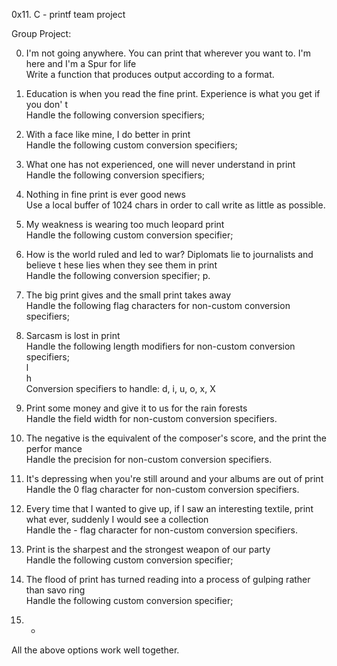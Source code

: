 0x11. C - printf team project

Group Project:                                                                      
                                                                                    
0. I'm not going anywhere. You can print that wherever you want to. I'm here and I'm
 a Spur for life                                                                    
Write a function that produces output according to a format.                        
                                                                                    
                                                                                    
1. Education is when you read the fine print. Experience is what you get if you don'
t                                                                                   
Handle the following conversion specifiers;

2. With a face like mine, I do better in print                                      
Handle the following custom conversion specifiers;                                  
                                                                                    
3. What one has not experienced, one will never understand in print                 
Handle the following conversion specifiers;                                         
                                                                                    
4. Nothing in fine print is ever good news                                          
Use a local buffer of 1024 chars in order to call write as little as possible.      
                                                                                    
5. My weakness is wearing too much leopard print                                    
Handle the following custom conversion specifier;                                   
                                                                                    
6. How is the world ruled and led to war? Diplomats lie to journalists and believe t
hese lies when they see them in print                                               
Handle the following conversion specifier; p.                                       
                                                                                    
7. The big print gives and the small print takes away                               
Handle the following flag characters for non-custom conversion specifiers;          
                                                                                    
8. Sarcasm is lost in print                                                         
Handle the following length modifiers for non-custom conversion specifiers;                                                                                    
l                                                                                   
h                                                                                   
Conversion specifiers to handle: d, i, u, o, x, X 
9. Print some money and give it to us for the rain forests                          
Handle the field width for non-custom conversion specifiers.                        
                                                                                    
10. The negative is the equivalent of the composer's score, and the print the perfor
mance                                                                               
Handle the precision for non-custom conversion specifiers.                          
                                                                                    
11. It's depressing when you're still around and your albums are out of print       
Handle the 0 flag character for non-custom conversion specifiers.                   
                                                                                    
12. Every time that I wanted to give up, if I saw an interesting textile, print what
 ever, suddenly I would see a collection                                            
Handle the - flag character for non-custom conversion specifiers.                   
                                                                                    
13. Print is the sharpest and the strongest weapon of our party                     
Handle the following custom conversion specifier;                                   
                                                                                    
14. The flood of print has turned reading into a process of gulping rather than savo
ring                                                                                
Handle the following custom conversion specifier;                                   
                                                                                    
15. *                                                                               
All the above options work well together.

